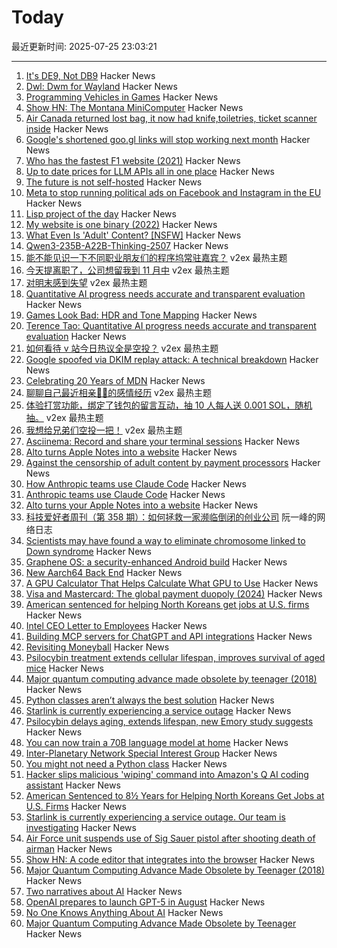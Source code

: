 # Today

最近更新时间: 2025-07-25 23:03:21

--- 
1. [It's DE9, Not DB9](https://news.sparkfun.com/14298) Hacker News
2. [Dwl: Dwm for Wayland](https://codeberg.org/dwl/dwl) Hacker News
3. [Programming Vehicles in Games](https://wassimulator.com/blog/programming/programming_vehicles_in_games.html) Hacker News
4. [Show HN: The Montana MiniComputer](https://mtmc.cs.montana.edu/) Hacker News
5. [Air Canada returned lost bag, it now had knife,toiletries, ticket scanner inside](https://www.cbc.ca/news/canada/newfoundland-labrador/air-canada-mystery-baggage-1.7592756) Hacker News
6. [Google's shortened goo.gl links will stop working next month](https://www.theverge.com/news/713125/google-url-shortener-links-shutdown-deadline) Hacker News
7. [Who has the fastest F1 website (2021)](https://jakearchibald.com/2021/f1-perf-part-3/) Hacker News
8. [Up to date prices for LLM APIs all in one place](https://pricepertoken.com/) Hacker News
9. [The future is not self-hosted](https://www.drewlyton.com/story/the-future-is-not-self-hosted/) Hacker News
10. [Meta to stop running political ads on Facebook and Instagram in the EU](https://www.euractiv.com/section/tech/news/meta-to-stop-running-political-ads-on-facebook-and-instagram/) Hacker News
11. [Lisp project of the day](https://40ants.com/lisp-project-of-the-day/index.html) Hacker News
12. [My website is one binary (2022)](https://j3s.sh/thought/my-website-is-one-binary.html) Hacker News
13. [What Even Is 'Adult' Content? [NSFW]](https://worldofmatthew.com/blog/notporn/) Hacker News
14. [Qwen3-235B-A22B-Thinking-2507](https://huggingface.co/Qwen/Qwen3-235B-A22B-Thinking-2507) Hacker News
15. [能不能见识一下不同职业朋友们的程序坞常驻嘉宾？](https://www.v2ex.com/t/1147634) v2ex 最热主题
16. [今天提离职了，公司想留我到 11 月中](https://www.v2ex.com/t/1147622) v2ex 最热主题
17. [对明末感到失望](https://www.v2ex.com/t/1147558) v2ex 最热主题
18. [Quantitative AI progress needs accurate and transparent evaluation](https://mathstodon.xyz/@tao/114910028356641733) Hacker News
19. [Games Look Bad: HDR and Tone Mapping](https://ventspace.wordpress.com/2017/10/20/games-look-bad-part-1-hdr-and-tone-mapping/) Hacker News
20. [Terence Tao: Quantitative AI progress needs accurate and transparent evaluation](https://mathstodon.xyz/@tao/114910028356641733) Hacker News
21. [如何看待 v 站今日热议全是空投？](https://www.v2ex.com/t/1147585) v2ex 最热主题
22. [Google spoofed via DKIM replay attack: A technical breakdown](https://easydmarc.com/blog/google-spoofed-via-dkim-replay-attack-a-technical-breakdown/) Hacker News
23. [Celebrating 20 Years of MDN](https://developer.mozilla.org/en-US/blog/mdn-turns-20/) Hacker News
24. [聊聊自己最近相亲🐢🐢的感情经历](https://www.v2ex.com/t/1147566) v2ex 最热主题
25. [体验打赏功能，绑定了钱包的留言互动，抽 10 人每人送 0.001 SOL，随机抽。](https://www.v2ex.com/t/1147547) v2ex 最热主题
26. [我想给兄弟们空投一把！](https://www.v2ex.com/t/1147542) v2ex 最热主题
27. [Asciinema: Record and share your terminal sessions](https://asciinema.org) Hacker News
28. [Alto turns Apple Notes into a website](https://alto.so/) Hacker News
29. [Against the censorship of adult content by payment processors](https://soatok.blog/2025/07/24/against-the-censorship-of-adult-content-by-payment-processors/) Hacker News
30. [How Anthropic teams use Claude Code](https://www.anthropic.com/news/how-anthropic-teams-use-claude-code) Hacker News
31. [Anthropic teams use Claude Code](https://www.anthropic.com/news/how-anthropic-teams-use-claude-code) Hacker News
32. [Alto turns your Apple Notes into a website](https://alto.so/) Hacker News
33. [科技爱好者周刊（第 358 期）：如何拯救一家濒临倒闭的创业公司](http://www.ruanyifeng.com/blog/2025/07/weekly-issue-358.html) 阮一峰的网络日志
34. [Scientists may have found a way to eliminate chromosome linked to Down syndrome](https://academic.oup.com/pnasnexus/article/4/2/pgaf022/8016019) Hacker News
35. [Graphene OS: a security-enhanced Android build](https://lwn.net/SubscriberLink/1030004/898017c7953c0946/) Hacker News
36. [New Aarch64 Back End](https://ziglang.org/devlog/2025/#2025-07-23) Hacker News
37. [A GPU Calculator That Helps Calculate What GPU to Use](https://calculator.inference.ai/) Hacker News
38. [Visa and Mastercard: The global payment duopoly (2024)](https://quartr.com/insights/edge/visa-and-mastercard-the-global-payment-duopoly) Hacker News
39. [American sentenced for helping North Koreans get jobs at U.S. firms](https://fortune.com/2025/07/24/north-korean-it-workers-chapman-nike/) Hacker News
40. [Intel CEO Letter to Employees](https://morethanmoore.substack.com/p/intel-ceo-letter-to-employees) Hacker News
41. [Building MCP servers for ChatGPT and API integrations](https://platform.openai.com/docs/mcp) Hacker News
42. [Revisiting Moneyball](https://djpardis.medium.com/revisiting-moneyball-074fc2435b07) Hacker News
43. [Psilocybin treatment extends cellular lifespan, improves survival of aged mice](https://news.emory.edu/stories/2025/07/hs_psilocybin_aging_study_10-07-2025/story.html) Hacker News
44. [Major quantum computing advance made obsolete by teenager (2018)](https://www.quantamagazine.org/teenager-finds-classical-alternative-to-quantum-recommendation-algorithm-20180731/) Hacker News
45. [Python classes aren’t always the best solution](https://adamgrant.micro.blog/2025/07/24/123050.html) Hacker News
46. [Starlink is currently experiencing a service outage](https://www.starlink.com/us) Hacker News
47. [Psilocybin delays aging, extends lifespan, new Emory study suggests](https://news.emory.edu/stories/2025/07/hs_psilocybin_aging_study_10-07-2025/story.html) Hacker News
48. [You can now train a 70B language model at home](https://www.answer.ai/posts/2024-03-06-fsdp-qlora.html) Hacker News
49. [Inter-Planetary Network Special Interest Group](https://www.ipnsig.org) Hacker News
50. [You might not need a Python class](https://adamgrant.micro.blog/2025/07/24/123050.html) Hacker News
51. [Hacker slips malicious 'wiping' command into Amazon's Q AI coding assistant](https://www.zdnet.com/article/hacker-slips-malicious-wiping-command-into-amazons-q-ai-coding-assistant-and-devs-are-worried/) Hacker News
52. [American Sentenced to 8½ Years for Helping North Koreans Get Jobs at U.S. Firms](https://www.wsj.com/us-news/law/american-sentenced-to-8-years-in-prison-for-helping-north-koreans-get-jobs-at-nike-other-u-s-firms-d7de8be7) Hacker News
53. [Starlink is currently experiencing a service outage. Our team is investigating](https://www.starlink.com/us) Hacker News
54. [Air Force unit suspends use of Sig Sauer pistol after shooting death of airman](https://www.nhpr.org/nh-news/2025-07-23/sig-sauer-pistol-air-force-shooting-death) Hacker News
55. [Show HN: A code editor that integrates into the browser](https://tachicode.dev/) Hacker News
56. [Major Quantum Computing Advance Made Obsolete by Teenager (2018)](https://www.quantamagazine.org/teenager-finds-classical-alternative-to-quantum-recommendation-algorithm-20180731/) Hacker News
57. [Two narratives about AI](https://calnewport.com/no-one-knows-anything-about-ai/) Hacker News
58. [OpenAI prepares to launch GPT-5 in August](https://www.theverge.com/notepad-microsoft-newsletter/712950/openai-gpt-5-model-release-date-notepad) Hacker News
59. [No One Knows Anything About AI](https://calnewport.com/no-one-knows-anything-about-ai/) Hacker News
60. [Major Quantum Computing Advance Made Obsolete by Teenager](https://www.quantamagazine.org/teenager-finds-classical-alternative-to-quantum-recommendation-algorithm-20180731/) Hacker News
